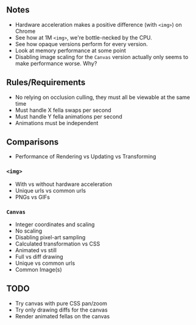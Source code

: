 ## Notes

* Hardware acceleration makes a positive difference (with `<img>`) on Chrome
* See how at 1M `<img>`, we're bottle-necked by the CPU.
* See how opaque versions perform for every version.
* Look at memory performance at some point
* Disabling image scaling for the `Canvas` version actually only seems to make performance worse. Why? 

## Rules/Requirements

* No relying on occlusion culling, they must all be viewable at the same time
* Must handle X fella swaps per second
* Must handle Y fella animations per second
* Animations must be independent

## Comparisons

* Performance of Rendering vs Updating vs Transforming

### `<img>`
* With vs without hardware acceleration
* Unique urls vs common urls
* PNGs vs GIFs

### `Canvas`
* Integer coordinates and scaling
* No scaling
* Disabling pixel-art sampling
* Calculated transformation vs CSS
* Animated vs still
* Full vs diff drawing
* Unique vs common urls
* Common Image(s)

## TODO

* Try canvas with pure CSS pan/zoom
* Try only drawing diffs for the canvas
* Render animated fellas on the canvas